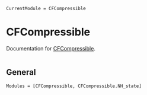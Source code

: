 ```@meta
CurrentModule = CFCompressible
```

# CFCompressible

Documentation for [CFCompressible](https://github.com/dubosipsl/CFCompressible.jl).

```@index
```

## General

```@autodocs
Modules = [CFCompressible, CFCompressible.NH_state]
```
